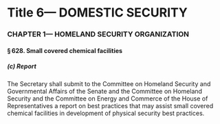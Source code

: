 
# Title 6— DOMESTIC SECURITY
### CHAPTER 1— HOMELAND SECURITY ORGANIZATION
#### § 628. Small covered chemical facilities
##### (c) Report

The Secretary shall submit to the Committee on Homeland Security and Governmental Affairs of the Senate and the Committee on Homeland Security and the Committee on Energy and Commerce of the House of Representatives a report on best practices that may assist small covered chemical facilities in development of physical security best practices.
